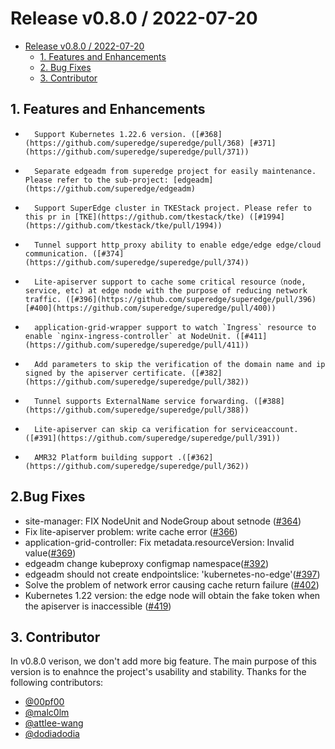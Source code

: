 # Release v0.8.0 / 2022-07-20

* [Release v0.8.0 / 2022-07-20](#release-v080--2022-07-20)
    * [1. Features and Enhancements](#1-features-and-enhancements)
    * [2. Bug Fixes](#2bug-fixes)
    * [3. Contributor](#3-contributor)

## 1. Features and Enhancements
-		Support Kubernetes 1.22.6 version. ([#368](https://github.com/superedge/superedge/pull/368) [#371](https://github.com/superedge/superedge/pull/371))
-		Separate edgeadm from superedge project for easily maintenance. Please refer to the sub-project: [edgeadm](https://github.com/superedge/edgeadm)
-		Support SuperEdge cluster in TKEStack project. Please refer to this pr in [TKE](https://github.com/tkestack/tke) ([#1994](https://github.com/tkestack/tke/pull/1994))
-		Tunnel support http_proxy ability to enable edge/edge edge/cloud communication. ([#374](https://github.com/superedge/superedge/pull/374))
-		Lite-apiserver support to cache some critical resource（node, service, etc) at edge node with the purpose of reducing network traffic. ([#396](https://github.com/superedge/superedge/pull/396) [#400](https://github.com/superedge/superedge/pull/400))
-		application-grid-wrapper support to watch `Ingress` resource to enable `nginx-ingress-controller` at NodeUnit. ([#411](https://github.com/superedge/superedge/pull/411))
-		Add parameters to skip the verification of the domain name and ip signed by the apiserver certificate. ([#382](https://github.com/superedge/superedge/pull/382))
-		Tunnel supports ExternalName service forwarding. ([#388](https://github.com/superedge/superedge/pull/388))
-		Lite-apiserver can skip ca verification for serviceaccount. ([#391](https://github.com/superedge/superedge/pull/391))
-		AMR32 Platform building support .([#362](https://github.com/superedge/superedge/pull/362))

## 2.Bug Fixes
* site-manager: FIX NodeUnit and NodeGroup about setnode ([#364](https://github.com/superedge/superedge/pull/364))
* Fix lite-apiserver problem: write cache error ([#366](https://github.com/superedge/superedge/pull/366))
* application-grid-controller: Fix metadata.resourceVersion: Invalid value([#369](https://github.com/superedge/superedge/pull/369))
* edgeadm change kubeproxy configmap namespace([#392](https://github.com/superedge/superedge/pull/392))
* edgeadm should not create endpointslice: 'kubernetes-no-edge'([#397](https://github.com/superedge/superedge/pull/397))
* Solve the problem of network error causing cache return failure ([#402](https://github.com/superedge/superedge/pull/402))
* Kubernetes 1.22 version: the edge node will obtain the fake token when the apiserver is inaccessible ([#419](https://github.com/superedge/superedge/pull/419))

## 3. Contributor

In  v0.8.0 verison, we don't add more big feature. The main purpose of this version is to enahnce the project's usability and stability. Thanks for the following contributors: 

-   [@00pf00](https://github.com/00pf00)
-   [@malc0lm](https://github.com/malc0lm)
-   [@attlee-wang](https://github.com/attlee-wang)
-   [@dodiadodia](https://github.com/dodiadodia)

